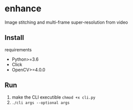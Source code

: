 # enhance
Image stitching and multi-frame super-resolution from video

## Install
requirements
- Python>=3.6
- Click
- OpenCV>=4.0.0

## Run
1. make the CLI executible `chmod +x cli.py`
2. `./cli args --optional args`